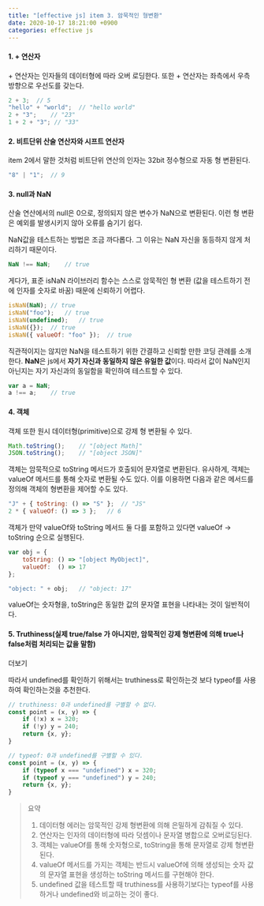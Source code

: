 ```yaml
---
title: "[effective js] item 3. 암묵적인 형변환"
date: 2020-10-17 18:21:00 +0900
categories: effective js
---
```


#### 1. + 연산자

 

 \+ 연산자는 인자들의 데이터형에 따라 오버 로딩한다. 또한 + 연산자는 좌측에서 우측 방향으로 우선도를 갖는다.

```javascript
2 + 3;	// 5
"hello" + "world";	// "hello world"
2 + "3";	// "23"
1 + 2 + "3"; // "33"
```

 

#### 2. 비트단위 산술 연산자와 시프트 연산자

 

 item 2에서 말한 것처럼 비트단위 연산의 인자는 32bit 정수형으로 자동 형 변환된다.

```javascript
"8" | "1";	// 9
```

 

 

#### 3. null과 NaN

 

 산술 연산에서의 null은 0으로, 정의되지 않은 변수가 NaN으로 변환된다. 이런 형 변환은 예외를 발생시키지 않아 오류를 숨기기 쉽다.

 

 NaN값을 테스트하는 방법은 조금 까다롭다. 그 이유는 NaN 자신을 동등하지 않게 처리하기 때문이다.

```javascript
NaN !== NaN;	// true
```

 게다가, 표준 isNaN 라이브러리 함수는 스스로 암묵적인 형 변환 (값을 테스트하기 전에 인자를 숫자로 바꿈) 때문에 신뢰하기 어렵다.

```javascript
isNaN(NaN);	// true
isNaN("foo");	// true
isNaN(undefined);	// true
isNaN({});	// true
isNaN({ valueOf: "foo" });	// true
```

 직관적이지는 않지만 NaN을 테스트하기 위한 간결하고 신뢰할 만한 코딩 관례를 소개한다. **NaN**은 js에서 **자기 자신과 동일하지 않은 유일한 값**이다. 따라서 값이 NaN인지 아닌지는 자기 자신과의 동일함을 확인하여 테스트할 수 있다.

```javascript
var a = NaN;
a !== a;	// true
```

 

 

 

 

 

#### 4. 객체

 

 객체 또한 원시 데이터형(primitive)으로 강제 형 변환될 수 있다.

```javascript
Math.toString();	// "[object Math]"
JSON.toString();	// "[object JSON]"
```

 객체는 암묵적으로 toString 메서드가 호출되어 문자열로 변환된다. 유사하게, 객체는 valueOf 메서드를 통해 숫자로 변환될 수도 있다. 이를 이용하면 다음과 같은 메서드를 정의해 객체의 형변환을 제어할 수도 있다.

```javascript
"J" + { toString: () => "S" };	// "JS"
2 * { valueOf: () => 3 };	// 6
```

 객체가 만약 valueOf와 toString 메서드 둘 다를 포함하고 있다면 valueOf -> toString 순으로 실행된다.

```javascript
var obj = {
	toString: () => "[object MyObject]",
	valueOf:  () => 17
};

"object: " + obj;	// "object: 17"
```

valueOf는 숫자형을, toString은 동일한 값의 문자열 표현을 나타내는 것이 일반적이다.

 

 

#### 5. Truthiness(실제 true/false 가 아니지만, 암묵적인 강제 형변환에 의해 true나 false처럼 처리되는 값을 말함)

더보기

 따라서 undefined를 확인하기 위해서는 truthiness로 확인하는것 보다 typeof를 사용하여 확인하는것을 추천한다.

```javascript
// truthiness: 0과 undefined를 구별할 수 없다.
const point = (x, y) => {
	if (!x) x = 320;
    if (!y) y = 240;
    return {x, y};
}

// typeof: 0과 undefined를 구별할 수 있다.
const point = (x, y) => {
	if (typeof x === "undefined") x = 320;
    if (typeof y === "undefined") y = 240;
    return {x, y};
}
```

 





> 요약
>
> 1. 데이터형 에러는 암묵적인 강제 형변환에 의해 은밀하게 감춰질 수 있다.
> 2. 연산자는 인자의 데이터형에 따라 덧셈이나 문자열 병합으로 오버로딩된다.
> 3. 객체는 valueOf를 통해 숫자형으로, toString을 통해 문자열로 강제 형변환된다.
> 4. valueOf 메서드를 가지는 객체는 반드시 valueOf에 의해 생성되는 숫자 값의 문자열 표현을 생성하는 toString 메서드를 구현해야 한다.
> 5. undefined 값을 테스트할 때 truthiness를 사용하기보다는 typeof를 사용하거나 undefined와 비교하는 것이 좋다.